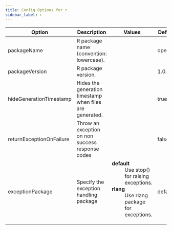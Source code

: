 ```yaml
---
title: Config Options for r
sidebar_label: r
---
```


| Option | Description | Values | Default |
| ------ | ----------- | ------ | ------- |
|packageName|R package name (convention: lowercase).| |openapi|
|packageVersion|R package version.| |1.0.0|
|hideGenerationTimestamp|Hides the generation timestamp when files are generated.| |true|
|returnExceptionOnFailure|Throw an exception on non success response codes| |false|
|exceptionPackage|Specify the exception handling package|<dl><dt>**default**</dt><dd>Use stop() for raising exceptions.</dd><dt>**rlang**</dt><dd>Use rlang package for exceptions.</dd><dl>|default|
